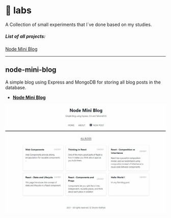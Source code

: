 # 🧪 labs

A Collection of small experiments that I´ve done based on my studies.

##### List of all projects:

[Node Mini Blog](#node-mini-blog)

---

## node-mini-blog

A simple blog using Express and MongoDB for storing all blog posts in the database.

- **[Node Mini Blog](https://github.com/ryuuto829/labs/tree/master/node-mini-blog)**

![node-mini-blog](https://raw.githubusercontent.com/ryuuto829/labs/master/_assets/node-mini-blog.jpg)
